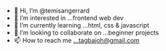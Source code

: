 - 👋 Hi, I’m @temisangerrard
- 👀 I’m interested in ...frontend web dev
- 🌱 I’m currently learning ...html, css & javascript
- 💞️ I’m looking to collaborate on ...beginner projects
- 📫 How to reach me ...tagbajoh@gmail.com

<!---
temisangerrard/temisangerrard is a ✨ special ✨ repository because its `README.md` (this file) appears on your GitHub profile.
You can click the Preview link to take a look at your changes.
--->
